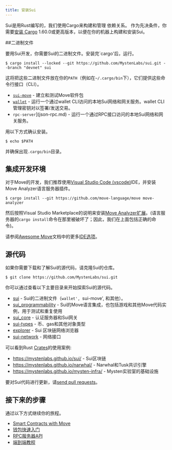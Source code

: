 ```yaml
---
title: 安装Sui
---
```


Sui是用Rust编写的，我们使用Cargo来构建和管理
依赖关系。 作为先决条件，你需要[安装
Cargo](https://doc.rust-lang.org/cargo/getting-started/installation.html)
1.60.0或更高版本，以便在你的机器上构建和安装Sui。

##二进制文件

要用Sui开发，你需要Sui的二进制文件。安装完`cargo'后，运行。

```shell
$ cargo install --locked --git https://github.com/MystenLabs/sui.git --branch "devnet" sui
```

这将把这些二进制文件放在你的`PATH`（例如在`~/.cargo/bin`下），它们提供这些命令行接口（CLI）。
* [`sui-move`](move.md) - 建立和测试Move软件包
* [`wallet`](wallet.md) - 运行一个通过wallet CLI访问的本地Sui网络和网关服务。wallet CLI管理密钥对以签署/发送交易。
* `rpc-server`](json-rpc.md) - 运行一个通过RPC接口访问的本地Sui网络和网关服务。

用以下方式确认安装。

```
$ echo $PATH
```

并确保出现`.cargo/bin`目录。

## 集成开发环境
对于Move的开发，我们推荐使用[Visual Studio Code (vscode)](https://code.visualstudio.com/)IDE，并安装Move Analyzer语言服务器插件。

```shell
$ cargo install --git https://github.com/move-language/move move-analyzer
```

然后按照Visual Studio Marketplace的说明来安装[Move Analyzer扩展](https://marketplace.visualstudio.com/items?itemName=move.move-analyzer)。(语言服务器的`cargo install`命令在那里被破坏了；因此，我们在上面包括正确的命令)。

请参阅[Awesome Move](https://github.com/MystenLabs/awesome-move)文档中的更多[IDE选项](https://github.com/MystenLabs/awesome-move#ides)。

## 源代码

如果你需要下载和了解Sui的源代码，请克隆Sui的仓库。

```shell
$ git clone https://github.com/MystenLabs/sui.git
```

你可以通过查看以下主要目录来开始探索Sui的源代码。
* [sui](https://github.com/MystenLabs/sui/tree/main/sui) - Sui的二进制文件（`wallet', `sui-move', 和其他）。
* [sui_programmability](https://github.com/MystenLabs/sui/tree/main/sui_programmability) - Sui的Move语言集成，也包括游戏和其他Move代码实例，用于测试和重复使用
* [sui_core](https://github.com/MystenLabs/sui/tree/main/sui_core) - 认证服务器和Sui网关
* [sui-types](https://github.com/MystenLabs/sui/tree/main/crates/sui-types) - 币、gas和其他对象类型
* [explorer](https://github.com/MystenLabs/sui/tree/main/explorer) - Sui 区块链网络浏览器
* [sui-network](https://github.com/MystenLabs/sui/tree/main/crates/sui-network) - 网络接口

可以看到Rust [Crates](https://doc.rust-lang.org/rust-by-example/crates.html)的使用案例:
* https://mystenlabs.github.io/sui/ - Sui区块链
* https://mystenlabs.github.io/narwhal/ - Narwhal和Tusk共识引擎
* https://mystenlabs.github.io/mysten-infra/ - Mysten实验室的基础设施

要对Sui代码进行更新，请[send pull requests](.../contribute/index.md#send-pull-requests)。

## 接下来的步骤

通过以下方式继续你的旅程。

* [Smart Contracts with Move](write_contract_by_move.md)
* [钱包快速入门](create_sui_wallet.md)
* [RPC服务器API](use_sui_rpc_server.md)
* [端到端教程](./explore/tutorials.md)
